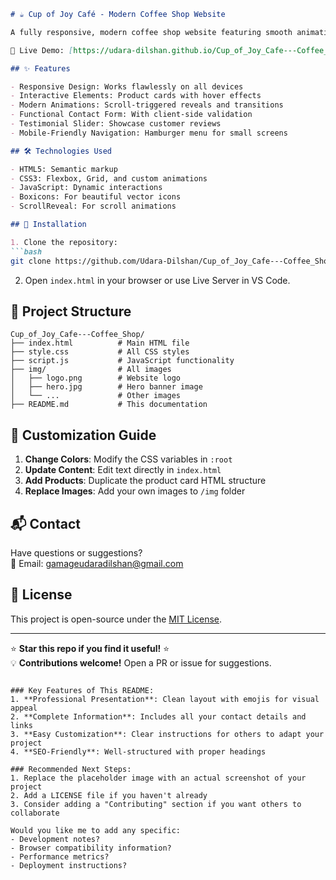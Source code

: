 
```markdown
# ☕ Cup of Joy Café - Modern Coffee Shop Website

A fully responsive, modern coffee shop website featuring smooth animations and interactive elements. Built with pure HTML, CSS, and JavaScript.

🔗 Live Demo: [https://udara-dilshan.github.io/Cup_of_Joy_Cafe---Coffee_Shop/](https://udara-dilshan.github.io/Cup_of_Joy_Cafe---Coffee_Shop/)

## ✨ Features

- Responsive Design: Works flawlessly on all devices
- Interactive Elements: Product cards with hover effects
- Modern Animations: Scroll-triggered reveals and transitions
- Functional Contact Form: With client-side validation
- Testimonial Slider: Showcase customer reviews
- Mobile-Friendly Navigation: Hamburger menu for small screens

## 🛠️ Technologies Used

- HTML5: Semantic markup
- CSS3: Flexbox, Grid, and custom animations
- JavaScript: Dynamic interactions
- Boxicons: For beautiful vector icons
- ScrollReveal: For scroll animations

## 🚀 Installation

1. Clone the repository:
```bash
git clone https://github.com/Udara-Dilshan/Cup_of_Joy_Cafe---Coffee_Shop.git
```

2. Open `index.html` in your browser or use Live Server in VS Code.

## 📂 Project Structure

```
Cup_of_Joy_Cafe---Coffee_Shop/
├── index.html          # Main HTML file
├── style.css           # All CSS styles
├── script.js           # JavaScript functionality
├── img/                # All images
│   ├── logo.png        # Website logo
│   ├── hero.jpg        # Hero banner image
│   └── ...             # Other images
├── README.md           # This documentation
```

## 🎨 Customization Guide

1. **Change Colors**: Modify the CSS variables in `:root`
2. **Update Content**: Edit text directly in `index.html`
3. **Add Products**: Duplicate the product card HTML structure
4. **Replace Images**: Add your own images to `/img` folder

## 📬 Contact

Have questions or suggestions?  
📧 Email: [gamageudaradilshan@gmail.com](mailto:your-gamageudaradilshan@gmail.com)  

## 📜 License

This project is open-source under the [MIT License](LICENSE).

---

⭐ **Star this repo if you find it useful!** ⭐  
💡 **Contributions welcome!** Open a PR or issue for suggestions.
```

### Key Features of This README:
1. **Professional Presentation**: Clean layout with emojis for visual appeal
2. **Complete Information**: Includes all your contact details and links
3. **Easy Customization**: Clear instructions for others to adapt your project
4. **SEO-Friendly**: Well-structured with proper headings

### Recommended Next Steps:
1. Replace the placeholder image with an actual screenshot of your project
2. Add a LICENSE file if you haven't already
3. Consider adding a "Contributing" section if you want others to collaborate

Would you like me to add any specific:
- Development notes?
- Browser compatibility information?
- Performance metrics?
- Deployment instructions?
